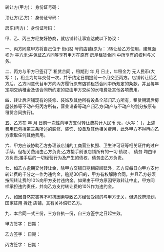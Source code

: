 
 


转让方(甲方)： 身份证号码：


顶让方(乙方)： 身份证号码：


房东(丙方)： 身份证号码：


甲、乙、丙三方经友好协商，就店铺转让事宜达成以下协议：


一、丙方同意甲方将自己位于 街(路) 号的店铺(原为： )转让给乙方使用，建筑面积为 平方米;并保证乙方同等享有甲方在原有
房屋租赁合同
中所享有的权利与义务。


二、丙方与甲方已签订了
租赁合同
，租期到 年 月 日止，年租金为 元人民币(大写： )，租金为每年交付一次，并于约定日期提前一个月交至丙方。店铺转让给乙方后，乙方同意代替甲方向丙方履行原有店铺租赁合同中所规定的条款，并且每年定期交纳租金及该合同所约定的应由甲方交纳的水电费及其他各项费用。


四、转让后店铺现有的装修、装饰及其他所有设备全部归乙方所有，租赁期满后房屋装修等不动产归丙方所有，营业设备等动产归乙方(动产与不动产的划分按原有租赁合同执行)。


五、乙方在 年 月 日前一次性向甲方支付转让费共计人民币 元，(大写： )，上述费用已包括第三条所述的装修、装饰、设备及其他相关费用，此外甲方不得再向乙方索取任何其他费用。


六、甲方应该协助乙方办理该店铺的工商营业执照、卫生许可证等相关证件的过户手续，但相关费用由乙方负责;乙方接手前该店铺所有的一切
债权
、
债务
均由甲方负责;接手后的一切经营行为及产生的债权、债务由乙方负责。


七、如乙方逾期交付转让金，除甲方交铺日期相应顺延外，乙方应每日向甲方支付转让费的千分之一作为违约金，逾期30日的，甲方有权解除合同，并且乙方必须按照转让费的10%向甲方支付违约金。如果由于甲方原因导致转让中止，甲方同样承担违约责任，并向乙方支付转让费的10%作为违约金。


八、如因自然灾害等不可抗因素导致乙方经营受损的与甲方无关，但遇政府规划，国家征用
拆迁
店铺，其有关补偿归乙方。


九、本合同一式三份，三方各执一份，自三方签字之日起生效。


甲方签字： 日期：


乙方签字： 日期：


丙方签字： 日期：
 


 

 
 
 
 
 
  


  
 

  


  


  
 
 
 
 

